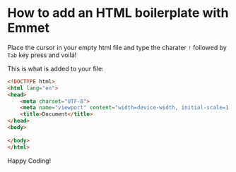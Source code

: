 # How to add an HTML boilerplate with Emmet

Place the cursor in your empty html file and type the charater `!` followed by `Tab` key press and voilá!

This is what is added to your file:

```html
<!DOCTYPE html>
<html lang="en">
<head>
    <meta charset="UTF-8">
    <meta name="viewport" content="width=device-width, initial-scale=1.0">
    <title>Document</title>
</head>
<body>
    
</body>
</html>
```

Happy Coding!